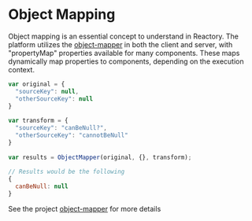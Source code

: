 
# Object Mapping

Object mapping is an essential concept to understand in Reactory. The platform utilizes the [object-mapper](https://www.npmjs.com/package/object-mapper) in both the client and server, with "propertyMap" properties available for many components. These maps dynamically map properties to components, depending on the execution context.

```javascript
var original = {
  "sourceKey": null,
  "otherSourceKey": null
}
 
var transform = {
  "sourceKey": "canBeNull?",
  "otherSourceKey": "cannotBeNull"
}
 
var results = ObjectMapper(original, {}, transform);
 
// Results would be the following
{
  canBeNull: null
}

```

See the project [object-mapper](https://www.npmjs.com/package/object-mapper) for more details